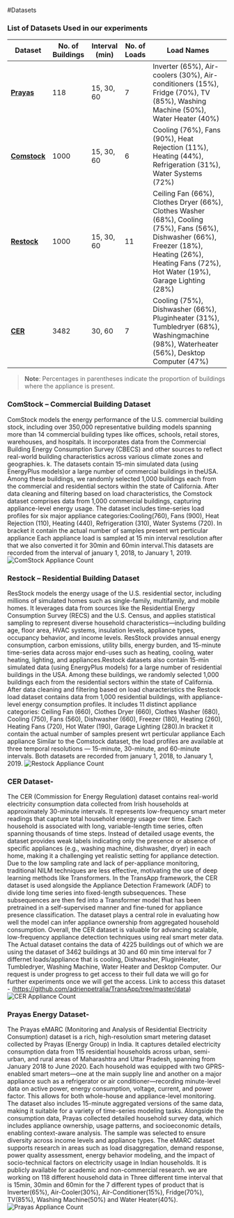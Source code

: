 #Datasets


### List of Datasets Used in our experiments

| **Dataset** | **No. of Buildings** | **Interval (min)** | **No. of Loads** | **Load Names** |
|-------------|------------|--------------------|------------|----------------|
| [**Prayas**](https://dataverse.harvard.edu/dataset.xhtml?persistentId=doi:10.7910/DVN/YJ5SP1)  | 118        | 15, 30, 60         | 7          | Inverter (65%), Air-coolers (30%), Air-conditioners (15%), Fridge (70%), TV (85%), Washing Machine (50%), Water Heater (40%) |
| [**Comstock**](https://comstock.nrel.gov/page/datasets)| 1000       | 15, 30, 60         | 6          | Cooling (76%), Fans (90%), Heat Rejection (11%), Heating (44%), Refrigeration (31%), Water Systems (72%) |
| [**Restock**](https://resstock.nrel.gov/datasets) | 1000       | 15, 30, 60         | 11         | Ceiling Fan (66%), Clothes Dryer (66%), Clothes Washer (68%), Cooling (75%), Fans (56%), Dishwasher (66%), Freezer (18%), Heating (26%), Heating Fans (72%), Hot Water (19%), Garage Lighting (28%) |
|[**CER**](https://github.com/adrienpetralia/TransApp/tree/master/data)    | 3482       | 30, 60             | 7          | Cooling (75%), Dishwasher (66%), Pluginheater (31%), Tumbledryer (68%), Washingmachine (98%), Waterheater (56%), Desktop Computer (47%) |

> **Note**: Percentages in parentheses indicate the proportion of buildings where the appliance is present.


### ComStock – Commercial Building Dataset
ComStock models the energy performance of the U.S. commercial building stock, including over 350,000 representative building models spanning more than 14 commercial building types like offices, schools, retail stores, warehouses, and hospitals. It incorporates data from the Commercial Building Energy Consumption Survey (CBECS) and other sources to reflect real-world building characteristics across various climate zones and geographies.
k. The datasets contain 15-min simulated data (using EnergyPlus models)or a large number of commercial buildings in theUSA. Among these buildings, we randomly selected 1,000 buildings each from the commercial and residential sectors within the state of California. After data cleaning and filtering based on load characteristics, the Comstock dataset comprises data from 1,000 commercial buildings, capturing appliance-level energy usage. The dataset includes time-series load profiles for six major appliance categories:Cooling(760), Fans (900), Heat Rejection (110), Heating (440), Refrigeration (310), Water Systems (720). In bracket it contain the actual number of samples present wrt perticular appliance Each appliance load is sampled at 15 min interval resolution after that we also converted it for 30min and 60min interval.This datasets are recorded from the interval of january 1, 2018, to January 1, 2019.
![ComStock Appliance Count](https://quickchart.io/chart?width=700&height=400&c=%7B%22type%22%3A%22bar%22%2C%22data%22%3A%7B%22labels%22%3A%5B%22Cooling%22%2C%22Fans%22%2C%22Heat%20Rejection%22%2C%22Heating%22%2C%22Refrigeration%22%2C%22Water%20Systems%22%5D%2C%22datasets%22%3A%5B%7B%22label%22%3A%22Number%20of%20Samples%22%2C%22data%22%3A%5B760%2C900%2C110%2C440%2C310%2C720%5D%2C%22backgroundColor%22%3A%5B%22%234e79a7%22%2C%22%23f28e2b%22%2C%22%23e15759%22%2C%22%2376b7b2%22%2C%22%2359a14f%22%2C%22%23edc949%22%5D%7D%5D%7D%2C%22options%22%3A%7B%22indexAxis%22%3A%22y%22%2C%22scales%22%3A%7B%22x%22%3A%7B%22beginAtZero%22%3Atrue%7D%7D%2C%22plugins%22%3A%7B%22legend%22%3A%7B%22display%22%3Afalse%7D%2C%22title%22%3A%7B%22display%22%3Atrue%2C%22text%22%3A%22ComStock%20Appliance%20Sample%20Counts%22%7D%7D%7D%7D)



### Restock – Residential Building Dataset
ResStock models the energy usage of the U.S. residential sector, including millions of simulated homes such as single-family, multifamily, and mobile homes. It leverages data from sources like the Residential Energy Consumption Survey (RECS) and the U.S. Census, and applies statistical sampling to represent diverse household characteristics—including building age, floor area, HVAC systems, insulation levels, appliance types, occupancy behavior, and income levels. ResStock provides annual energy consumption, carbon emissions, utility bills, energy burden, and 15-minute time-series data across major end-uses such as heating, cooling, water heating, lighting, and appliances.Restock datasets also contain 15-min simulated data (using EnergyPlus models) for a large number of residential buildings in the USA. Among these buildings, we randomly selected 1,000 buildings each from the residential sectors within the state of California. After data cleaning and filtering based on load characteristics the Restock load dataset contains data from 1,000 residential buildings, with appliance-level energy consumption profiles. It includes 11 distinct appliance categories: Ceiling Fan (660), Clothes Dryer (660), Clothes Washer (680), Cooling (750), Fans (560), Dishwasher (660), Freezer (180), Heating (260), Heating Fans (720), Hot Water (190), Garage Lighting (280).In bracket it contain the actual number of samples present wrt perticular appliance Each appliance Similar to the Comstock dataset, the load profiles are available at three temporal resolutions — 15-minute, 30-minute, and 60-minute intervals. Both datasets are recorded from january 1, 2018, to January 1, 2019.
![Restock Appliance Count](https://quickchart.io/chart?width=700&height=500&c=%7B%22type%22%3A%22bar%22%2C%22data%22%3A%7B%22labels%22%3A%5B%22Ceiling%20Fan%22%2C%22Clothes%20Dryer%22%2C%22Clothes%20Washer%22%2C%22Cooling%22%2C%22Fans%22%2C%22Dishwasher%22%2C%22Freezer%22%2C%22Heating%22%2C%22Heating%20Fans%22%2C%22Hot%20Water%22%2C%22Garage%20Lighting%22%5D%2C%22datasets%22%3A%5B%7B%22label%22%3A%22Number%20of%20Samples%22%2C%22data%22%3A%5B660%2C660%2C680%2C750%2C560%2C660%2C180%2C260%2C720%2C190%2C280%5D%2C%22backgroundColor%22%3A%5B%22%234e79a7%22%2C%22%23f28e2b%22%2C%22%23e15759%22%2C%22%2376b7b2%22%2C%22%2359a14f%22%2C%22%23edc949%22%2C%22%23af7aa1%22%2C%22%2394a4a2%22%2C%22%23ff9da7%22%2C%22%238cb369%22%2C%22%23f4a259%22%5D%7D%5D%7D%2C%22options%22%3A%7B%22indexAxis%22%3A%22y%22%2C%22scales%22%3A%7B%22x%22%3A%7B%22beginAtZero%22%3Atrue%7D%7D%2C%22plugins%22%3A%7B%22legend%22%3A%7B%22display%22%3Afalse%7D%2C%22title%22%3A%7B%22display%22%3Atrue%2C%22text%22%3A%22Restock%20Appliance%20Sample%20Counts%22%7D%7D%7D%7D)



### CER Dataset-
The CER (Commission for Energy Regulation) dataset contains real-world electricity consumption data collected from Irish households at approximately 30-minute intervals. It represents low-frequency smart meter readings that capture total household energy usage over time. Each household is associated with long, variable-length time series, often spanning thousands of time steps. Instead of detailed usage events, the dataset provides weak labels indicating only the presence or absence of specific appliances (e.g., washing machine, dishwasher, dryer) in each home, making it a challenging yet realistic setting for appliance detection. Due to the low sampling rate and lack of per-appliance monitoring, traditional NILM techniques are less effective, motivating the use of deep learning methods like Transformers. In the TransApp framework, the CER dataset is used alongside the Appliance Detection Framework (ADF) to divide long time series into fixed-length subsequences. These subsequences are then fed into a Transformer model that has been pretrained in a self-supervised manner and fine-tuned for appliance presence classification. The dataset plays a central role in evaluating how well the model can infer appliance ownership from aggregated household consumption. Overall, the CER dataset is valuable for advancing scalable, low-frequency appliance detection techniques using real smart meter data.
The Actual dataset contains the data of 4225 buildings out of which we are using the dataset of 3462 buildings at 30 and 60 min time interval for 7 differnet loads/appliance that is cooling, Dishwasher, PluginHeater, Tumbledryer, Washing Machine, Water Heater and Desktop Computer.
Our request is under progress to get access to their full data we will go for further experiments once we will get the access.
Link to access this dataset - (https://github.com/adrienpetralia/TransApp/tree/master/data) 
![CER Appliance Count](https://quickchart.io/chart?width=700&height=400&c=%7B%22type%22%3A%22bar%22%2C%22data%22%3A%7B%22labels%22%3A%5B%22Cooling%22%2C%22Dishwasher%22%2C%22PluginHeater%22%2C%22TumbleDryer%22%2C%22Washing%20Machine%22%2C%22Water%20Heater%22%2C%22Desktop%20Computer%22%5D%2C%22datasets%22%3A%5B%7B%22label%22%3A%22Percentage%20of%20Buildings%22%2C%22data%22%3A%5B75%2C66%2C31%2C68%2C98%2C56%2C47%5D%2C%22backgroundColor%22%3A%5B%22%234e79a7%22%2C%22%23f28e2b%22%2C%22%23e15759%22%2C%22%2376b7b2%22%2C%22%2359a14f%22%2C%22%23edc949%22%2C%22%23af7aa1%22%5D%7D%5D%7D%2C%22options%22%3A%7B%22indexAxis%22%3A%22y%22%2C%22scales%22%3A%7B%22x%22%3A%7B%22beginAtZero%22%3Atrue%2C%22max%22%3A100%7D%7D%2C%22plugins%22%3A%7B%22legend%22%3A%7B%22display%22%3Afalse%7D%2C%22title%22%3A%7B%22display%22%3Atrue%2C%22text%22%3A%22CER%20Appliance%20Presence%20(Percentage%20of%20Buildings)%22%7D%7D%7D%7D)



### Prayas Energy Dataset-
The Prayas eMARC (Monitoring and Analysis of Residential Electricity Consumption) dataset is a rich, high-resolution smart metering dataset collected by Prayas (Energy Group) in India. It captures detailed electricity consumption data from 115 residential households across urban, semi-urban, and rural areas of Maharashtra and Uttar Pradesh, spanning from January 2018 to June 2020. Each household was equipped with two GPRS-enabled smart meters—one at the main supply line and another on a major appliance such as a refrigerator or air conditioner—recording minute-level data on active power, energy consumption, voltage, current, and power factor. This allows for both whole-house and appliance-level monitoring. The dataset also includes 15-minute aggregated versions of the same data, making it suitable for a variety of time-series modeling tasks. Alongside the consumption data, Prayas collected detailed household survey data, which includes appliance ownership, usage patterns, and socioeconomic details, enabling context-aware analysis. The sample was selected to ensure diversity across income levels and appliance types. The eMARC dataset supports research in areas such as load disaggregation, demand response, power quality assessment, energy behavior modeling, and the impact of socio-technical factors on electricity usage in Indian households. It is publicly available for academic and non-commercial research.
we are working on 118 different household data in Three different time interval that is 15min, 30min and 60min for the 7 different types of product that is Inverter(65%), Air-Cooler(30%), Air-Conditioner(15%), Fridge(70%), TV(85%), Washing Machine(50%) and Water Heater(40%).
![Prayas Appliance Count](https://quickchart.io/chart?width=700&height=400&c=%7B%22type%22%3A%22bar%22%2C%22data%22%3A%7B%22labels%22%3A%5B%22Inverter%22%2C%22Air-Cooler%22%2C%22Air-Conditioner%22%2C%22Fridge%22%2C%22TV%22%2C%22Washing%20Machine%22%2C%22Water%20Heater%22%5D%2C%22datasets%22%3A%5B%7B%22label%22%3A%22Percentage%20of%20Buildings%22%2C%22data%22%3A%5B65%2C30%2C15%2C70%2C85%2C50%2C40%5D%2C%22backgroundColor%22%3A%5B%22%234e79a7%22%2C%22%23f28e2b%22%2C%22%23e15759%22%2C%22%2376b7b2%22%2C%22%2359a14f%22%2C%22%23edc949%22%2C%22%23af7aa1%22%5D%7D%5D%7D%2C%22options%22%3A%7B%22indexAxis%22%3A%22y%22%2C%22scales%22%3A%7B%22x%22%3A%7B%22beginAtZero%22%3Atrue%2C%22max%22%3A100%7D%7D%2C%22plugins%22%3A%7B%22legend%22%3A%7B%22display%22%3Afalse%7D%2C%22title%22%3A%7B%22display%22%3Atrue%2C%22text%22%3A%22Prayas%20Appliance%20Presence%20(Percentage%20of%20Buildings)%22%7D%7D%7D%7D)





